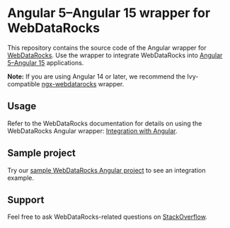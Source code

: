 # Angular 5–Angular 15 wrapper for WebDataRocks

This repository contains the source code of the Angular wrapper for [WebDataRocks](https://www.webdatarocks.com/). Use the wrapper to integrate WebDataRocks into [Angular 5–Angular 15](https://angular.io/) applications.

**Note:** If you are using Angular 14 or later, we recommend the Ivy-compatible [ngx-webdatarocks](https://www.npmjs.com/package/@webdatarocks/ngx-webdatarocks) wrapper.

## Usage

Refer to the WebDataRocks documentation for details on using the WebDataRocks Angular wrapper: [Integration with Angular](https://www.webdatarocks.com/doc/integration-with-angular?target=ng-webdatarocks).

## Sample project

Try our [sample WebDataRocks Angular project](https://github.com/WebDataRocks/pivot-angular/tree/ng-webdatarocks) to see an integration example.

## Support

Feel free to ask WebDataRocks-related questions on [StackOverflow](https://stackoverflow.com/questions/tagged/webdatarocks).
